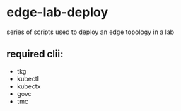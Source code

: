 # edge-lab-deploy
series of scripts used to deploy an edge topology in a lab

## required clii:
* tkg
* kubectl
* kubectx
* govc
* tmc
